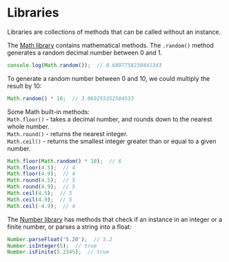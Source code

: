 # Libraries

Libraries are collections of methods that can be called without an instance.

The [Math library](https://developer.mozilla.org/en-US/docs/Web/JavaScript/Reference/Global_Objects/Math) contains mathematical methods. The `.random()` method generates a random decimal number between 0 and 1.

```javascript
console.log(Math.random());  // 0.6897758230441343
```

To generate a random number between 0 and 10, we could multiply the result by 10:

```javascript
Math.random() * 10;  // 3.069255352584533
```

Some Math built-in methods:  
`Math.floor()` - takes a decimal number, and rounds down to the nearest whole number.  
`Math.round()` - returns the nearest integer.  
`Math.ceil()` - returns the smallest integer greater than or equal to a given number.  

```javascript
Math.floor(Math.random() * 10);  // 6
Math.floor(4.5);  // 4
Math.floor(4.9);  // 4
Math.round(4.5);  // 5
Math.round(4.9);  // 5
Math.ceil(4.5);  // 5
Math.ceil(4.9);  // 5
Math.ceil(-4.9);  // 4
```

The [Number library](https://developer.mozilla.org/en-US/docs/Web/JavaScript/Reference/Global_Objects/Number) has methods that check if an instance in an integer or a finite number, or parses a string into a float:

```javascript
Number.parseFloat('5.20');  // 5.2
Number.isInteger(5);  // true
Number.isFinite(5.2345);  // true
```
